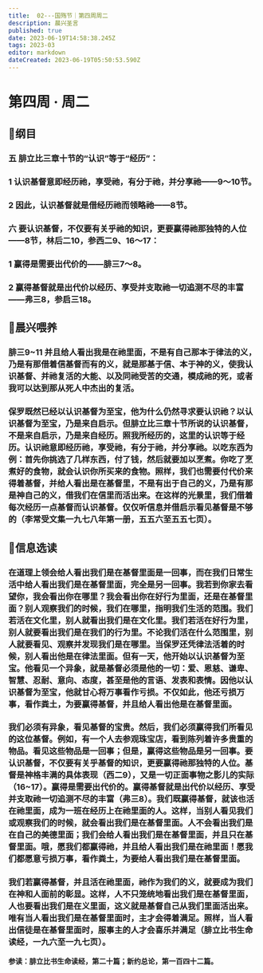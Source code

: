 ```yaml
---
title:  02---国殇节｜第四周周二
description: 晨兴圣言
published: true
date: 2023-06-19T14:58:38.245Z
tags: 2023-03
editor: markdown
dateCreated: 2023-06-19T05:50:53.590Z
---
```


# 第四周 · 周二
## 📖纲目

### 五	腓立比三章十节的“认识”等于“经历”：

### 1	认识基督意即经历祂，享受祂，有分于祂，并分享祂——9～10节。

### 2	因此，认识基督就是借经历祂而领略祂——8节。

### 六	要认识基督，不仅要有关乎祂的知识，更要赢得祂那独特的人位——8节，林后二10，参西二9、16～17：

### 1	赢得是需要出代价的——腓三7～8。

### 2	赢得基督就是出代价以经历、享受并支取祂一切追测不尽的丰富——弗三8，参启三18。

## 📖晨兴喂养

### **腓三9~11**    **并且给人看出我是在祂里面，不是有自己那本于律法的义，乃是有那借着信基督而有的义，就是那基于信、本于神的义，使我认识基督、并祂复活的大能、以及同祂受苦的交通，模成祂的死，或者我可以达到那从死人中杰出的复活。**

### 保罗既然已经以认识基督为至宝，他为什么仍然寻求要认识祂？以认识基督为至宝，乃是来自启示。但腓立比三章十节所说的认识基督，不是来自启示，乃是来自经历。照我所经历的，这里的认识等于经历。认识祂意即经历祂，享受祂，有分于祂，并分享祂。以吃东西为例：首先你挑选了几样东西，付了钱，然后就要加以烹煮。你吃了烹煮好的食物，就会认识你所买来的食物。照样，我们也需要付代价来得着基督，并给人看出是在基督里，不是有出于自己的义，乃是有那是神自己的义，借我们在信里而活出来。在这样的光景里，我们借着每次经历一点基督而认识基督。仅仅听信息并借启示看见基督是不够的（李常受文集一九七八年第一册，五五六至五五七页）。

## 📖信息选读

### 在道理上领会给人看出我们是在基督里面是一回事，而在我们日常生活中给人看出我们是在基督里面，完全是另一回事。我若到你家去看望你，我会看出你在哪里？我会看出你在好行为里面，还是在基督里面？别人观察我们的时候，我们在哪里，指明我们生活的范围。我们若活在文化里，别人就看出我们是在文化里。我们若活在好行为里，别人就要看出我们是在我们的行为里。不论我们活在什么范围里，别人就要看见、观察并发现我们是在哪里。当保罗还凭律法活着的时候，别人看出他是在律法里面。但有一天，他开始以认识基督为至宝。他看见一个异象，就是基督必须是他的一切：爱、恩慈、谦卑、智慧、忍耐、意向、态度，甚至是他的言语、发表和表情。因他以认识基督为至宝，他就甘心将万事看作亏损。不仅如此，他还亏损万事，看作粪土，为要赢得基督，并且给人看出他是在基督里面。

### 我们必须有异象，看见基督的宝贵。然后，我们必须赢得我们所看见的这位基督。例如，有一个人去参观珠宝店，看到陈列着许多贵重的物品。看见这些物品是一回事；但是，赢得这些物品是另一回事。要认识基督，不仅要有关乎基督的知识，更要赢得祂那独特的人位。基督是神格丰满的具体表现（西二9），又是一切正面事物之影儿的实际（16~17）。赢得是需要出代价的。赢得基督就是出代价以经历、享受并支取祂一切追测不尽的丰富（弗三8）。我们既赢得基督，就该也活在祂里面，成为一班在经历上在祂里面的人。这样，当别人看见我们或观察我们的时候，就会看出我们是在基督里面。人不会看出我们是在自己的美德里面；我们会给人看出我们是在基督里面，并且只在基督里面。哦，愿我们都赢得祂，并且给人看出我们是在祂里面！愿我们都愿意亏损万事，看作粪土，为要给人看出我们是在基督里面。

### 我们若赢得基督，并且活在祂里面，祂作为我们的义，就要成为我们在神和人面前的彰显。这样，人不只笼统地看出我们是在基督里面，人也要看出我们是在义里面，这义就是基督自己从我们里面活出来。唯有当人看出我们是在基督里面时，主才会得着满足。照样，当人看出信徒是在基督里面时，服事主的人才会喜乐并满足（腓立比书生命读经，一九六至一九七页）。

**参读：腓立比书生命读经，第二十篇；新约总论，第一百四十二篇。**